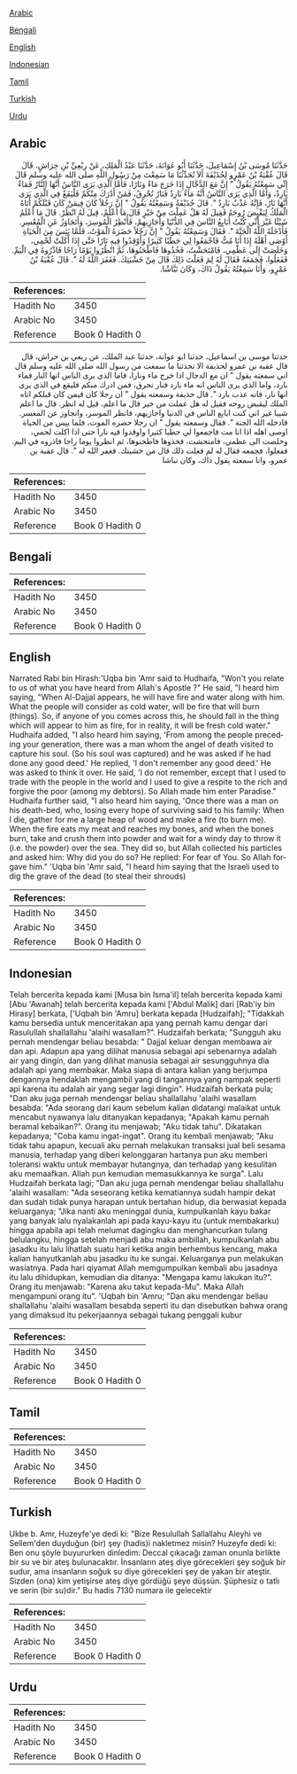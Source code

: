 [Arabic](#arabic)

[Bengali](#bengali)

[English](#english)

[Indonesian](#indonesian)

[Tamil](#tamil)

[Turkish](#turkish)

[Urdu](#urdu)

## Arabic


<div dir="rtl" lang="ar" style={{fontSize:'larger',backgroundColor:'#f8f9fa',padding:20}}>
حَدَّثَنَا مُوسَى بْنُ إِسْمَاعِيلَ، حَدَّثَنَا أَبُو عَوَانَةَ، حَدَّثَنَا عَبْدُ الْمَلِكِ، عَنْ رِبْعِيِّ بْنِ حِرَاشٍ، قَالَ قَالَ عُقْبَةُ بْنُ عَمْرٍو لِحُذَيْفَةَ أَلاَ تُحَدِّثُنَا مَا سَمِعْتَ مِنْ رَسُولِ اللَّهِ صلى الله عليه وسلم قَالَ إِنِّي سَمِعْتُهُ يَقُولُ ‏"‏ إِنَّ مَعَ الدَّجَّالِ إِذَا خَرَجَ مَاءً وَنَارًا، فَأَمَّا الَّذِي يَرَى النَّاسُ أَنَّهَا النَّارُ فَمَاءٌ بَارِدٌ، وَأَمَّا الَّذِي يَرَى النَّاسُ أَنَّهُ مَاءٌ بَارِدٌ فَنَارٌ تُحْرِقُ، فَمَنْ أَدْرَكَ مِنْكُمْ فَلْيَقَعْ فِي الَّذِي يَرَى أَنَّهَا نَارٌ، فَإِنَّهُ عَذْبٌ بَارِدٌ ‏"‏‏.‏ قَالَ حُذَيْفَةُ وَسَمِعْتُهُ يَقُولُ ‏"‏ إِنَّ رَجُلاً كَانَ فِيمَنْ كَانَ قَبْلَكُمْ أَتَاهُ الْمَلَكُ لِيَقْبِضَ رُوحَهُ فَقِيلَ لَهُ هَلْ عَمِلْتَ مِنْ خَيْرٍ قَالَ مَا أَعْلَمُ، قِيلَ لَهُ انْظُرْ‏.‏ قَالَ مَا أَعْلَمُ شَيْئًا غَيْرَ أَنِّي كُنْتُ أُبَايِعُ النَّاسَ فِي الدُّنْيَا وَأُجَازِيهِمْ، فَأُنْظِرُ الْمُوسِرَ، وَأَتَجَاوَزُ عَنِ الْمُعْسِرِ‏.‏ فَأَدْخَلَهُ اللَّهُ الْجَنَّةَ ‏"‏‏.‏ فَقَالَ وَسَمِعْتُهُ يَقُولُ ‏"‏ إِنَّ رَجُلاً حَضَرَهُ الْمَوْتُ، فَلَمَّا يَئِسَ مِنَ الْحَيَاةِ أَوْصَى أَهْلَهُ إِذَا أَنَا مُتُّ فَاجْمَعُوا لِي حَطَبًا كَثِيرًا وَأَوْقِدُوا فِيهِ نَارًا حَتَّى إِذَا أَكَلَتْ لَحْمِي، وَخَلَصَتْ إِلَى عَظْمِي، فَامْتَحَشْتُ، فَخُذُوهَا فَاطْحَنُوهَا، ثُمَّ انْظُرُوا يَوْمًا رَاحًا فَاذْرُوهُ فِي الْيَمِّ‏.‏ فَفَعَلُوا، فَجَمَعَهُ فَقَالَ لَهُ لِمَ فَعَلْتَ ذَلِكَ قَالَ مِنْ خَشْيَتِكَ‏.‏ فَغَفَرَ اللَّهُ لَهُ ‏"‏‏.‏ قَالَ عُقْبَةُ بْنُ عَمْرٍو، وَأَنَا سَمِعْتُهُ يَقُولُ ذَاكَ، وَكَانَ نَبَّاشًا‏.‏
</div>
<div style={{backgroundColor:'#f8f9fa',padding:20, marginBottom: 10}}><table> <thead> <tr> <th>References:</th> <th></th> </tr> </thead> <tbody><tr><td>Hadith No</td><td>3450</td></tr><tr><td>Arabic No</td><td>3450</td></tr><tr><td>Reference</td><td>Book 0 Hadith 0</td></tr></tbody></table></div>


<div dir="rtl" lang="ar" style={{fontSize:'larger',backgroundColor:'#f8f9fa',padding:20}}>
حدثنا موسى بن اسماعيل، حدثنا ابو عوانة، حدثنا عبد الملك، عن ربعي بن حراش، قال قال عقبة بن عمرو لحذيفة الا تحدثنا ما سمعت من رسول الله صلى الله عليه وسلم قال اني سمعته يقول " ان مع الدجال اذا خرج ماء ونارا، فاما الذي يرى الناس انها النار فماء بارد، واما الذي يرى الناس انه ماء بارد فنار تحرق، فمن ادرك منكم فليقع في الذي يرى انها نار، فانه عذب بارد ". قال حذيفة وسمعته يقول " ان رجلا كان فيمن كان قبلكم اتاه الملك ليقبض روحه فقيل له هل عملت من خير قال ما اعلم، قيل له انظر. قال ما اعلم شييا غير اني كنت ابايع الناس في الدنيا واجازيهم، فانظر الموسر، واتجاوز عن المعسر. فادخله الله الجنة ". فقال وسمعته يقول " ان رجلا حضره الموت، فلما ييس من الحياة اوصى اهله اذا انا مت فاجمعوا لي حطبا كثيرا واوقدوا فيه نارا حتى اذا اكلت لحمي، وخلصت الى عظمي، فامتحشت، فخذوها فاطحنوها، ثم انظروا يوما راحا فاذروه في اليم. ففعلوا، فجمعه فقال له لم فعلت ذلك قال من خشيتك. فغفر الله له ". قال عقبة بن عمرو، وانا سمعته يقول ذاك، وكان نباشا
</div>
<div style={{backgroundColor:'#f8f9fa',padding:20, marginBottom: 10}}><table> <thead> <tr> <th>References:</th> <th></th> </tr> </thead> <tbody><tr><td>Hadith No</td><td>3450</td></tr><tr><td>Arabic No</td><td>3450</td></tr><tr><td>Reference</td><td>Book 0 Hadith 0</td></tr></tbody></table></div>

## Bengali


<div dir="ltr" lang="bn" style={{fontSize:'larger',backgroundColor:'#f8f9fa',padding:20}}>

</div>
<div style={{backgroundColor:'#f8f9fa',padding:20, marginBottom: 10}}><table> <thead> <tr> <th>References:</th> <th></th> </tr> </thead> <tbody><tr><td>Hadith No</td><td>3450</td></tr><tr><td>Arabic No</td><td>3450</td></tr><tr><td>Reference</td><td>Book 0 Hadith 0</td></tr></tbody></table></div>

## English


<div dir="ltr" lang="en" style={{fontSize:'larger',backgroundColor:'#f8f9fa',padding:20}}>
Narrated Rabi bin Hirash:'Uqba bin 'Amr said to Hudhaifa, "Won't you relate to us of what you have heard from Allah's Apostle ?" He said, "I heard him saying, "When Al-Dajjal appears, he will have fire and water along with him. What the people will consider as cold water, will be fire that will burn (things). So, if anyone of you comes across this, he should fall in the thing which will appear to him as fire, for in reality, it will be fresh cold water." Hudhaifa added, "I also heard him saying, 'From among the people preceding your generation, there was a man whom the angel of death visited to capture his soul. (So his soul was captured) and he was asked if he had done any good deed.' He replied, 'I don't remember any good deed.' He was asked to think it over. He said, 'I do not remember, except that I used to trade with the people in the world and I used to give a respite to the rich and forgive the poor (among my debtors). So Allah made him enter Paradise." Hudhaifa further said, "I also heard him saying, 'Once there was a man on his death-bed, who, losing every hope of surviving said to his family: When I die, gather for me a large heap of wood and make a fire (to burn me). When the fire eats my meat and reaches my bones, and when the bones burn, take and crush them into powder and wait for a windy day to throw it (i.e. the powder) over the sea. They did so, but Allah collected his particles and asked him: Why did you do so? He replied: For fear of You. So Allah forgave him." 'Uqba bin 'Amr said, "I heard him saying that the Israeli used to dig the grave of the dead (to steal their shrouds)
</div>
<div style={{backgroundColor:'#f8f9fa',padding:20, marginBottom: 10}}><table> <thead> <tr> <th>References:</th> <th></th> </tr> </thead> <tbody><tr><td>Hadith No</td><td>3450</td></tr><tr><td>Arabic No</td><td>3450</td></tr><tr><td>Reference</td><td>Book 0 Hadith 0</td></tr></tbody></table></div>

## Indonesian


<div dir="ltr" lang="id" style={{fontSize:'larger',backgroundColor:'#f8f9fa',padding:20}}>
Telah bercerita kepada kami [Musa bin Isma'il] telah bercerita kepada kami [Abu 'Awanah] telah bercerita kepada kami ['Abdul Malik] dari [Rab'iy bin Hirasy] berkata, ['Uqbah bin 'Amru] berkata kepada [Hudzaifah]; "Tidakkah kamu bersedia untuk menceritakan apa yang pernah kamu dengar dari Rasulullah shallallahu 'alaihi wasallam?". Hudzaifah berkata; "Sungguh aku pernah mendengar beliau besabda: " Dajjal keluar dengan membawa air dan api. Adapun apa yang dilihat manusia sebagai api sebenarnya adalah air yang dingin, dan yang dilihat manusia sebagai air sesungguhnya dia adalah api yang membakar. Maka siapa di antara kalian yang berjumpa dengannya hendaklah mengambil yang di tangannya yang nampak seperti api karena itu adalah air yang segar lagi dingin". Hudzaifah berkata pula; "Dan aku juga pernah mendengar beliau shallallahu 'alaihi wasallam besabda: "Ada seorang dari kaum sebelum kalian didatangi malaikat untuk mencabut nyawanya lalu ditanyakan kepadanya; "Apakah kamu pernah beramal kebaikan?". Orang itu menjawab; "Aku tidak tahu". Dikatakan kepadanya; "Coba kamu ingat-ingat". Orang itu kembali menjawab; "Aku tidak tahu apapun, kecuali aku pernah melakukan transaksi jual beli sesama manusia, terhadap yang diberi kelonggaran hartanya pun aku memberi toleransi waktu untuk membayar hutangnya, dan terhadap yang kesulitan aku memaafkan. Allah pun kemudian memasukkannya ke surga". Lalu Hudzaifah berkata lagi; "Dan aku juga pernah mendengar beliau shallallahu 'alaihi wasallam: "Ada seseorang ketika kematiannya sudah hampir dekat dan sudah tidak punya harapan untuk bertahan hidup, dia berwasiat kepada keluarganya; "Jika nanti aku meninggal dunia, kumpulkanlah kayu bakar yang banyak lalu nyalakanlah api pada kayu-kayu itu (untuk membakarku) hingga apabila api telah melumat dagingku dan menghancurkan tulang belulangku, hingga setelah menjadi abu maka ambillah, kumpulkanlah abu jasadku itu lalu lihatlah suatu hari ketika angin berhembus kencang, maka kalian hanyutkanlah abu jasadku itu ke sungai. Keluarganya pun melakukan wasiatnya. Pada hari qiyamat Allah memgumpulkan kembali abu jasadnya itu lalu dihidupkan, kemudian dia ditanya: "Mengapa kamu lakukan itu?". Orang itu menjawab: "Karena aku takut kepada-Mu". Maka Allah mengampuni orang itu". 'Uqbah bin 'Amru; "Dan aku mendengar beliau shallallahu 'alaihi wasallam besabda seperti itu dan disebutkan bahwa orang yang dimaksud itu pekerjaannya sebagai tukang penggali kubur
</div>
<div style={{backgroundColor:'#f8f9fa',padding:20, marginBottom: 10}}><table> <thead> <tr> <th>References:</th> <th></th> </tr> </thead> <tbody><tr><td>Hadith No</td><td>3450</td></tr><tr><td>Arabic No</td><td>3450</td></tr><tr><td>Reference</td><td>Book 0 Hadith 0</td></tr></tbody></table></div>

## Tamil


<div dir="ltr" lang="ta" style={{fontSize:'larger',backgroundColor:'#f8f9fa',padding:20}}>

</div>
<div style={{backgroundColor:'#f8f9fa',padding:20, marginBottom: 10}}><table> <thead> <tr> <th>References:</th> <th></th> </tr> </thead> <tbody><tr><td>Hadith No</td><td>3450</td></tr><tr><td>Arabic No</td><td>3450</td></tr><tr><td>Reference</td><td>Book 0 Hadith 0</td></tr></tbody></table></div>

## Turkish


<div dir="ltr" lang="tr" style={{fontSize:'larger',backgroundColor:'#f8f9fa',padding:20}}>
Ukbe b. Amr, Huzeyfe'ye dedi ki: "Bize Resulullah Sallallahu Aleyhi ve Sellem'den duyduğun (bir) şey (hadis)i nakletmez misin? Huzeyfe dedi ki: Ben onu şöyle buyururken dinledim: Deccal çıkacağı zaman onunla birlikte bir su ve bir ateş bulunacaktır. İnsanların ateş diye görecekleri şey soğuk bir sudur, ama insanların soğuk su diye görecekleri şey de yakan bir ateştir. Sizden (ona) kim yetişirse ateş diye gördüğü şeye düşsün. Şüphesiz o tatlı ve serin (bir su)dir." Bu hadis 7130 numara ile gelecektir
</div>
<div style={{backgroundColor:'#f8f9fa',padding:20, marginBottom: 10}}><table> <thead> <tr> <th>References:</th> <th></th> </tr> </thead> <tbody><tr><td>Hadith No</td><td>3450</td></tr><tr><td>Arabic No</td><td>3450</td></tr><tr><td>Reference</td><td>Book 0 Hadith 0</td></tr></tbody></table></div>

## Urdu


<div dir="rtl" lang="ur" style={{fontSize:'larger',backgroundColor:'#f8f9fa',padding:20}}>

</div>
<div style={{backgroundColor:'#f8f9fa',padding:20, marginBottom: 10}}><table> <thead> <tr> <th>References:</th> <th></th> </tr> </thead> <tbody><tr><td>Hadith No</td><td>3450</td></tr><tr><td>Arabic No</td><td>3450</td></tr><tr><td>Reference</td><td>Book 0 Hadith 0</td></tr></tbody></table></div>